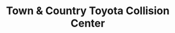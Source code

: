 ---
title: "Town & Country Toyota Collision Center"
url: /charlotte/town-und-country-toyota-collision-center/
shop: Autowerkstatt
---